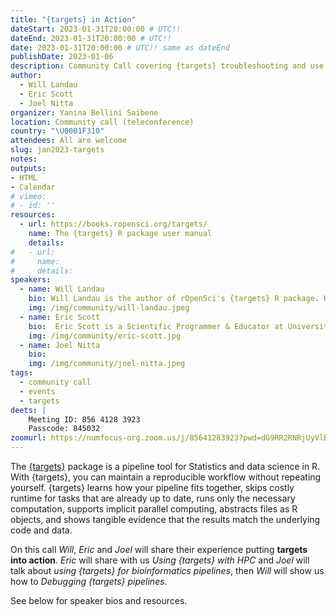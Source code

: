 ```yaml
---
title: "{targets} in Action"
dateStart: 2023-01-31T20:00:00 # UTC!!
dateEnd: 2023-01-31T20:00:00 # UTC!!
date: 2023-01-31T20:00:00 # UTC!! same as dateEnd
publishDate: 2023-01-06
description: Community Call covering {targets} troubleshooting and use cases.
author:
  - Will Landau
  - Eric Scott
  - Joel Nitta
organizer: Yanina Bellini Saibene
location: Community call (teleconference)
country: "\U0001F310"
attendees: All are welcome
slug: jan2023-targets
notes: 
outputs:
- HTML
- Calendar 
# vimeo:
# - id: ''
resources:
  - url: https://books.ropensci.org/targets/
    name: The {targets} R package user manual
    details:
#   - url: 
#     name: 
#     details:
speakers:  
  - name: Will Landau
    bio: Will Landau is the author of rOpenSci's {targets} R package. He earned his PhD in Statistics from Iowa State University in 2016, and he now works at Eli Lilly and Company, where he develops methods and software for clinical statisticians..
    img: /img/community/will-landau.jpeg
  - name: Eric Scott
    bio:  Eric Scott is a Scientific Programmer & Educator at University of Arizona.  He has a background in chemical ecology and plant ecology and is a regular contributor to the {webchem} package.  He has now attempted to make it easy to set up {targets} to harness the power of HPC from the comfort of an RStudio window at three universities—and succeeded at two!      
    img: /img/community/eric-scott.jpg    
  - name: Joel Nitta 
    bio:        
    img: /img/community/joel-nitta.jpeg  
tags:
  - community call
  - events
  - targets
deets: |
    Meeting ID: 856 4128 3923 
    Passcode: 845032
zoomurl: https://numfocus-org.zoom.us/j/85641283923?pwd=dG9RR2RNRjUyVlBGejJYVFFhb2ZkZz09
---
```


The [{targets}](https://docs.ropensci.org/targets/) package is a pipeline tool for Statistics and data science in R. With {targets}, you can maintain a reproducible workflow without repeating yourself. {targets} learns how your pipeline fits together, skips costly runtime for tasks that are already up to date, runs only the necessary computation, supports implicit parallel computing, abstracts files as R objects, and shows tangible evidence that the results match the underlying code and data.

On this call _Will_, _Eric_ and _Joel_ will share their experience putting **targets into action**. _Eric_ will share with us _Using {targets} with HPC_ and _Joel_ will talk about _using {targets} for bioinformatics pipelines_, then _Will_ will show us how to _Debugging {targets} pipelines_.


See below for speaker bios and resources.